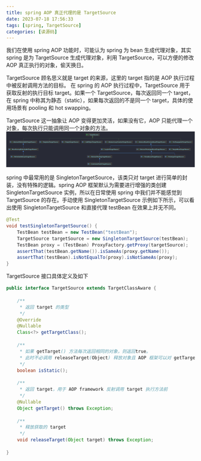 ```yaml
---
title: spring AOP 真正代理的是 TargetSource
date: 2023-07-18 17:56:33
tags: [spring, TargetSource]
categories: [读源码]
---
```


我们在使用 spring AOP 功能时，可能认为 spring 为 bean 生成代理对象，其实 spring 是为 TargetSource 生成代理对象，利用 TargetSource，可以方便的修改 AOP 真正执行的对象，偷天换日。

<!-- more -->

TargetSource 顾名思义就是 target 的来源，这里的 target 指的是 AOP 执行过程中被反射调用方法的目标。
在 spring 的 AOP 执行过程中，TargetSource 用于获取反射的执行目标 target。如果一个 TargetSource，每次返回同一个 target，在 spring 中称其为静态（static），如果每次返回的不是同一个 target，具体的使用场景有 pooling 和 hot swapping。

TargetSource 这一抽象让 AOP 变得更加灵活，如果没有它，AOP 只能代理一个对象，每次执行只能调用同一个对象的方法。
![TargetSource](images/TargetSource.png)

spring 中最常用的是 SingletonTargetSource，该类只对 target 进行简单的封装，没有特殊的逻辑。spring AOP 框架默认为需要进行增强的类创建 SingletonTargetSource 实例，所以在日常使用 spring 中我们并不能感觉到 TargetSource 的存在。手动使用 SingletonTargetSource 示例如下所示，可以看出使用 SingletonTargetSource 和直接代理 testBean 在效果上并无不同。

```java
@Test
void testSingletonTargetSource() {
    TestBean testBean = new TestBean("testBean");
    TargetSource targetSource = new SingletonTargetSource(testBean);
    TestBean proxy = (TestBean) ProxyFactory.getProxy(targetSource);
    assertThat(testBean.getName()).isSameAs(proxy.getName());
    assertThat(testBean).isNotEqualTo(proxy).isNotSameAs(proxy);
}
```

TargetSource 接口具体定义及如下

```java
public interface TargetSource extends TargetClassAware {

    /**
     * 返回 target 的类型
     */
    @Override
    @Nullable
    Class<?> getTargetClass();

    /**
     * 如果 getTarget() 方法每次返回相同的对象，则返回true。
     * 此时不必调用 releaseTarget(Object) 释放对象且 AOP 框架可以对 getTarget() 的结果进行缓存
     */
    boolean isStatic();

    /**
     * 返回 target，用于 AOP framework 反射调用 target 执行方法前
     */
    @Nullable
    Object getTarget() throws Exception;

    /**
     * 释放获取的 target
     */
    void releaseTarget(Object target) throws Exception;

}
```
